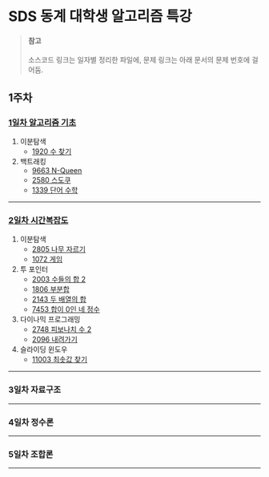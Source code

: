 # SDS 동계 대학생 알고리즘 특강

> #### **참고**
>
> 소스코드 링크는 일자별 정리한 파일에, 문제 링크는 아래 문서의 문제 번호에 걸어둠.



## 1주차

### [1일차 알고리즘 기초][1일차 알고리즘 기초]

1. 이분탐색
   - [1920 수 찾기][1920 수 찾기]
2. 백트래킹
   - [9663 N-Queen][9663 N-Queen]
   - [2580 스도쿠][2580 스도쿠]
   - [1339 단어 수학][1339 단어 수학]

---

### [2일차 시간복잡도][2일차 시간복잡도]

1. 이분탐색
   - [2805 나무 자르기][2805 나무 자르기]
   - [1072 게임][1072 게임]
2. 투 포인터
   - [2003 수들의 합 2][2003 수들의 합 2]
   - [1806 부분합][1806 부분합]
   - [2143 두 배열의 합][2143 두 배열의 합]
   - [7453 합이 0인 네 정수][7453 합이 0인 네 정수]
3. 다이나믹 프로그래밍
   - [2748 피보나치 수 2][2748 피보나치 수 2]
   - [2096 내려가기][2096 내려가기]
4. 슬라이딩 윈도우
   - [11003 최솟값 찾기][11003 최솟값 찾기]

---

### 3일차 자료구조

---

### 4일차 정수론

---

### 5일차 조합론

---



[1일차 알고리즘 기초]:./SDS%201%EC%9D%BC%EC%B0%A8%20%EC%95%8C%EA%B3%A0%EB%A6%AC%EC%A6%98%20%EA%B8%B0%EC%B4%88.md "1일차 알고리즘 기초 문제집 정리"
[2일차 시간복잡도]:./SDS%202일차%20시간복잡도.md "2일차 시간복잡도 문제집 정리"
[1920 수 찾기]:https://www.acmicpc.net/problem/1920	"백준 1920 수 찾기"

[9663 N-Queen]: https://www.acmicpc.net/problem/9663 "백준 9663 N-Queen"
[2580 스도쿠]: https://www.acmicpc.net/problem/2580 "백준 2580 스도쿠"
[1339 단어 수학]: https://www.acmicpc.net/problem/1339 "백준 1339 단어 수학"

[2003 수들의 합 2]: https://www.acmicpc.net/problem/2003 "백준 2003 수들의 합 2"
[2805 나무 자르기]:https://www.acmicpc.net/problem/2805 "백준 2805 나무 자르기"
[2748 피보나치 수 2]:https://www.acmicpc.net/problem/2748 "백준2748 피보나치 수 2"
[1806 부분합]: https://www.acmicpc.net/problem/1806	"백준 1806 부분합"
[2096 내려가기]:https://www.acmicpc.net/problem/2096 "백준 2096 내려가기"
[2143 두 배열의 합]: https://www.acmicpc.net/problem/2143 "백준 2143 두 배열의 합"
[1072 게임]: https://www.acmicpc.net/problem/1072 "BOJ 1072 게임 소스 코드"
[7453 합이 0인 네 정수]: https://www.acmicpc.net/problem/7453 "BOJ 7453 합이 0인 네 정수 소스 코드"
[11003 최솟값 찾기]: https://www.acmicpc.net/problem/11003 "BOJ 11003 최솟값 찾기 소스 코드"

